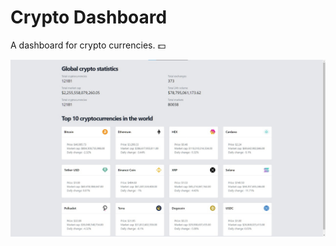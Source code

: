 # Crypto Dashboard

A dashboard for crypto currencies. 💵

![Project's thumbnail showing the application](./public/thumbnail.jpeg)
